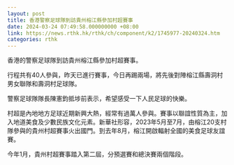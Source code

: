 ```yaml
---
layout: post
title: 香港警察足球隊到訪貴州榕江縣參加村超賽事
date: 2024-03-24 07:49:58.000000000 +08:00
link: https://news.rthk.hk/rthk/ch/component/k2/1745977-20240324.htm
categories: rthk
---
```


香港的警察足球隊到訪貴州榕江縣參加村超賽事。

行程共有40人參與，昨天已進行賽事，今日再踢兩場，將先後對陣榕江縣壽洞村男女聯隊和壽洞村足球隊。

警察足球隊隊長陳憲鈞抵埗前表示，希望感受一下人民足球的快樂。

村超是內地地方足球近期新興大熱，經常有過萬人參與。賽事以聯誼性質為主，加入地道美食及少數民族文化元素。新華社形容，2023年5月至7月，由榕江20支村隊參與的貴州村超賽事火出國門。到去年8月，榕江開啟輻射全國的美食足球友誼賽。

今年1月，貴州村超賽事踏入第二屆，分預選賽和總決賽兩個階段。
